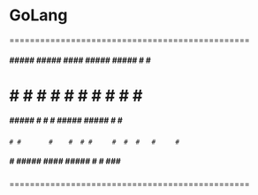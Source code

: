 # GoLang
===============================================
##### ##### ##### ####  ##### ##### #   # #####
#     #   #   #    #  # #     #   # #   # #
##### #####   #    #  # ##### ##### #   # #####
    # #       #    #  # #     #  #  #   #     #
##### #     ##### ####  ##### #   #  ###  #####
===============================================
